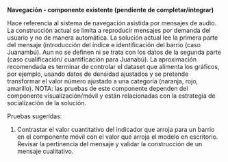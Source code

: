 **Navegación - componente existente (pendiente de completar/integrar)**

Hace referencia al sistema de navegación asistida por mensajes de audio. La construcción actual se limita a reproducir mensajes por demanda del usuario y no de manera automática. La solución actual lee la primera parte del mensaje (introducción del índice e identificación del barrio (caso Juanambú). Aun no se definen ni se trata con los datos de la segunda parte (caso cualificación/ cuantificación para Juanabú). La aproximación recomendada es terminar de controlar el dataset que alimenta los gráficos, por ejemplo, usando datos de densidad ajustados y se pretende transformar el valor número ajustado a una categoría (naranja, rojo, amarillo). NOTA: las pruebas de este componente dependen del componente visualización/móvil y están relacionadas con la estrategia de socialización de la solución.

Pruebas sugeridas: 
1. Contrastar el valor cuantitativo del indicador que arroja para un barrio en el componente móvil con el valor que arroja el modelo en escritorio. Revisar la pertinencia del mensaje y validar la construcción de un mensaje cualitativo.
